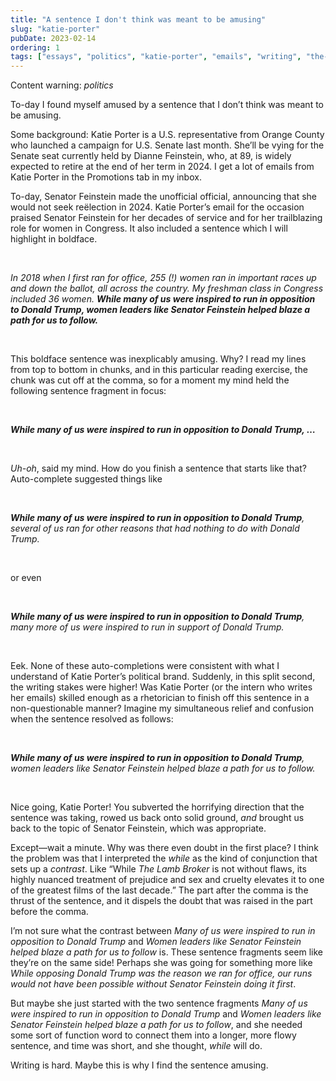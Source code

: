 ```yaml
---
title: "A sentence I don't think was meant to be amusing"
slug: "katie-porter"
pubDate: 2023-02-14
ordering: 1
tags: ["essays", "politics", "katie-porter", "emails", "writing", "the-lamb-broker", "grammar"]
---
```


<div class="content-warning">
<span class="small-caps">Content warning</span>: <i>politics</i>
</div>

<span class="small-caps">To-day I found myself amused</span> by a sentence that I don’t think was meant to be amusing.

Some background: Katie Porter is a U.S. representative from Orange County who launched a campaign for U.S. Senate last month. She’ll be vying for the Senate seat currently held by Dianne Feinstein, who, at 89, is widely expected to retire at the end of her term in 2024. I get a lot of emails from Katie Porter in the Promotions tab in my inbox.

To-day, Senator Feinstein made the unofficial official, announcing that she would not seek reëlection in 2024. Katie Porter’s email for the occasion praised Senator Feinstein for her decades of service and for her trailblazing role for women in Congress. It also included a sentence which I will highlight in boldface.

<br />

_In 2018 when I first ran for office, 255 (!) women ran in important races up and down the ballot, all across the country. My freshman class in Congress included 36 women. **While many of us were inspired to run in opposition to Donald Trump, women leaders like Senator Feinstein helped blaze a path for us to follow.**_

<br />

This boldface sentence was inexplicably amusing. Why? I read my lines from top to bottom in chunks, and in this particular reading exercise, the chunk was cut off at the comma, so for a moment my mind held the following sentence fragment in focus:

<br />

_**While many of us were inspired to run in opposition to Donald Trump, …**_

<br />

_Uh-oh_, said my mind. How do you finish a sentence that starts like that? Auto-complete suggested things like

<br />

_**While many of us were inspired to run in opposition to Donald Trump**, several of us ran for other reasons that had nothing to do with Donald Trump._

<br />

or even

<br />

_**While many of us were inspired to run in opposition to Donald Trump**, many more of us were inspired to run in support of Donald Trump._

<br />

Eek. None of these auto-completions were consistent with what I understand of Katie Porter’s political brand. Suddenly, in this split second, the writing stakes were higher! Was Katie Porter (or the intern who writes her emails) skilled enough as a rhetorician to finish off this sentence in a non-questionable manner? Imagine my simultaneous relief and confusion when the sentence resolved as follows:

<br />

_**While many of us were inspired to run in opposition to Donald Trump**, women leaders like Senator Feinstein helped blaze a path for us to follow._

<br />

Nice going, Katie Porter! You subverted the horrifying direction that the sentence was taking, rowed us back onto solid ground, _and_ brought us back to the topic of Senator Feinstein, which was appropriate.

Except—wait a minute. Why was there even doubt in the first place? I think the problem was that I interpreted the _while_ as the kind of conjunction that sets up a _contrast_. Like “While _The Lamb Broker_ is not without flaws, its highly nuanced treatment of prejudice and sex and cruelty elevates it to one of the greatest films of the last decade.” The part after the comma is the thrust of the sentence, and it dispels the doubt that was raised in the part before the comma.

I’m not sure what the contrast between _Many of us were inspired to run in opposition to Donald Trump_ and _Women leaders like Senator Feinstein helped blaze a path for us to follow_ is. These sentence fragments seem like they’re on the same side! Perhaps she was going for something more like _While opposing Donald Trump was the reason we ran for office, our runs would not have been possible without Senator Feinstein doing it first_.

But maybe she just started with the two sentence fragments _Many of us were inspired to run in opposition to Donald Trump_ and _Women leaders like Senator Feinstein helped blaze a path for us to follow_, and she needed some sort of function word to connect them into a longer, more flowy sentence, and time was short, and she thought, _while_ will do.

Writing is hard. Maybe this is why I find the sentence amusing.
